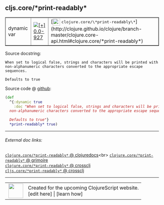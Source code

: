 ## cljs.core/\*print-readably\*



 <table border="1">
<tr>
<td>dynamic var</td>
<td><a href="https://github.com/cljsinfo/cljs-api-docs/tree/0.0-927"><img valign="middle" alt="[+] 0.0-927" title="Added in 0.0-927" src="https://img.shields.io/badge/+-0.0--927-lightgrey.svg"></a> </td>
<td>
[<img height="24px" valign="middle" src="http://i.imgur.com/1GjPKvB.png"> <samp>clojure.core/\*print-readably\*</samp>](http://clojure.github.io/clojure/branch-master/clojure.core-api.html#clojure.core/*print-readably*)
</td>
</tr>
</table>







Source docstring:

```
When set to logical false, strings and characters will be printed with
non-alphanumeric characters converted to the appropriate escape sequences.

Defaults to true
```


Source code @ [github](https://github.com/clojure/clojurescript/blob/r3263/src/main/cljs/cljs/core.cljs#L55-L61):

```clj
(def
  ^{:dynamic true
    :doc "When set to logical false, strings and characters will be printed with
  non-alphanumeric characters converted to the appropriate escape sequences.

  Defaults to true"}
  *print-readably* true)
```

<!--
Repo - tag - source tree - lines:

 <pre>
clojurescript @ r3263
└── src
    └── main
        └── cljs
            └── cljs
                └── <ins>[core.cljs:55-61](https://github.com/clojure/clojurescript/blob/r3263/src/main/cljs/cljs/core.cljs#L55-L61)</ins>
</pre>

-->

---



###### External doc links:

[`clojure.core/*print-readably*` @ clojuredocs](http://clojuredocs.org/clojure.core/*print-readably*)<br>
[`clojure.core/*print-readably*` @ grimoire](http://conj.io/store/v1/org.clojure/clojure/1.7.0-beta3/clj/clojure.core/*print-readably*/)<br>
[`clojure.core/*print-readably*` @ crossclj](http://crossclj.info/fun/clojure.core/*print-readably*.html)<br>
[`cljs.core/*print-readably*` @ crossclj](http://crossclj.info/fun/cljs.core.cljs/*print-readably*.html)<br>

---

 <table>
<tr><td>
<img valign="middle" align="right" width="48px" src="http://i.imgur.com/Hi20huC.png">
</td><td>
Created for the upcoming ClojureScript website.<br>
[edit here] | [learn how]
</td></tr></table>

[edit here]:https://github.com/cljsinfo/cljs-api-docs/blob/master/cljsdoc/cljs.core_STARprint-readablySTAR.cljsdoc
[learn how]:https://github.com/cljsinfo/cljs-api-docs/wiki/cljsdoc-files

<!--

This information was too distracting to show to readers, but I'll leave it
commented here since it is helpful to:

- pretty-print the data used to generate this document
- and show how to retrieve that data



The API data for this symbol:

```clj
{:ns "cljs.core",
 :name "*print-readably*",
 :history [["+" "0.0-927"]],
 :type "dynamic var",
 :full-name-encode "cljs.core_STARprint-readablySTAR",
 :source {:code "(def\n  ^{:dynamic true\n    :doc \"When set to logical false, strings and characters will be printed with\n  non-alphanumeric characters converted to the appropriate escape sequences.\n\n  Defaults to true\"}\n  *print-readably* true)",
          :title "Source code",
          :repo "clojurescript",
          :tag "r3263",
          :filename "src/main/cljs/cljs/core.cljs",
          :lines [55 61]},
 :full-name "cljs.core/*print-readably*",
 :clj-symbol "clojure.core/*print-readably*",
 :docstring "When set to logical false, strings and characters will be printed with\nnon-alphanumeric characters converted to the appropriate escape sequences.\n\nDefaults to true"}

```

Retrieve the API data for this symbol:

```clj
;; from Clojure REPL
(require '[clojure.edn :as edn])
(-> (slurp "https://raw.githubusercontent.com/cljsinfo/cljs-api-docs/catalog/cljs-api.edn")
    (edn/read-string)
    (get-in [:symbols "cljs.core/*print-readably*"]))
```

-->
